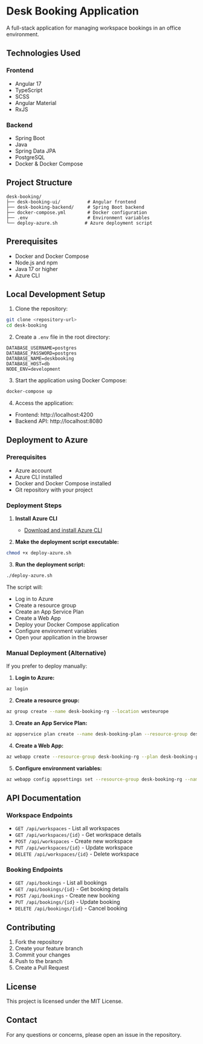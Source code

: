 # Desk Booking Application

A full-stack application for managing workspace bookings in an office environment.

## Technologies Used

### Frontend
- Angular 17
- TypeScript
- SCSS
- Angular Material
- RxJS

### Backend
- Spring Boot
- Java
- Spring Data JPA
- PostgreSQL
- Docker & Docker Compose

## Project Structure
```
desk-booking/
├── desk-booking-ui/          # Angular frontend
├── desk-booking-backend/     # Spring Boot backend
├── docker-compose.yml        # Docker configuration
├── .env                      # Environment variables
└── deploy-azure.sh          # Azure deployment script
```

## Prerequisites
- Docker and Docker Compose
- Node.js and npm
- Java 17 or higher
- Azure CLI

## Local Development Setup

1. Clone the repository:
```bash
git clone <repository-url>
cd desk-booking
```

2. Create a `.env` file in the root directory:
```env
DATABASE_USERNAME=postgres
DATABASE_PASSWORD=postgres
DATABASE_NAME=deskbooking
DATABASE_HOST=db
NODE_ENV=development
```

3. Start the application using Docker Compose:
```bash
docker-compose up
```

4. Access the application:
- Frontend: http://localhost:4200
- Backend API: http://localhost:8080

## Deployment to Azure

### Prerequisites
- Azure account
- Azure CLI installed
- Docker and Docker Compose installed
- Git repository with your project

### Deployment Steps

1. **Install Azure CLI**
   - [Download and install Azure CLI](https://docs.microsoft.com/en-us/cli/azure/install-azure-cli)

2. **Make the deployment script executable:**
```bash
chmod +x deploy-azure.sh
```

3. **Run the deployment script:**
```bash
./deploy-azure.sh
```

The script will:
- Log in to Azure
- Create a resource group
- Create an App Service Plan
- Create a Web App
- Deploy your Docker Compose application
- Configure environment variables
- Open your application in the browser

### Manual Deployment (Alternative)

If you prefer to deploy manually:

1. **Login to Azure:**
```bash
az login
```

2. **Create a resource group:**
```bash
az group create --name desk-booking-rg --location westeurope
```

3. **Create an App Service Plan:**
```bash
az appservice plan create --name desk-booking-plan --resource-group desk-booking-rg --is-linux
```

4. **Create a Web App:**
```bash
az webapp create --resource-group desk-booking-rg --plan desk-booking-plan --name desk-booking-app --multicontainer-config-type compose --multicontainer-config-file docker-compose.yml
```

5. **Configure environment variables:**
```bash
az webapp config appsettings set --resource-group desk-booking-rg --name desk-booking-app --settings @.env
```

## API Documentation

### Workspace Endpoints
- `GET /api/workspaces` - List all workspaces
- `GET /api/workspaces/{id}` - Get workspace details
- `POST /api/workspaces` - Create new workspace
- `PUT /api/workspaces/{id}` - Update workspace
- `DELETE /api/workspaces/{id}` - Delete workspace

### Booking Endpoints
- `GET /api/bookings` - List all bookings
- `GET /api/bookings/{id}` - Get booking details
- `POST /api/bookings` - Create new booking
- `PUT /api/bookings/{id}` - Update booking
- `DELETE /api/bookings/{id}` - Cancel booking

## Contributing
1. Fork the repository
2. Create your feature branch
3. Commit your changes
4. Push to the branch
5. Create a Pull Request

## License
This project is licensed under the MIT License.

## Contact
For any questions or concerns, please open an issue in the repository. 